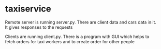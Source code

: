# taxiservice
<p>Remote server is running server.py. There are client data and cars data in it. It gives responses to the requests</p>
<p>Clients are running client.py. There is a program with GUI which helps to fetch orders for taxi workers and to create order for other people</p>
